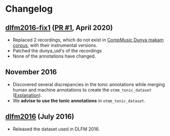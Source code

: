 # Changelog

## [dlfm2016-fix1](https://github.com/sertansenturk/otmm_makam_recognition_dataset/releases/tag/dlfm2016-fix1) ([PR #1](https://github.com/sertansenturk/otmm_makam_recognition_dataset/pull/1), April 2020)
 - Replaced 2 recordings, which do not exist in [CompMusic Dunya makam corpus](https://dunya.compmusic.upf.edu/makam/), with their instrumental versions.
 - Patched the dunya_uid's of the recordings
 - None of the annotations have changed.

## November 2016 
 - Discovered several discrepancies in the tonic annotations while merging human and machine annotations to create the `otmm_tonic_dataset` ([Explanation](https://github.com/MTG/otmm_tonic_dataset#erratum)).
 - We **advise to use the tonic annotations** in `otmm_tonic_dataset`.

## [dlfm2016](https://github.com/sertansenturk/otmm_makam_recognition_dataset/releases/tag/dlfm2016) (July 2016)
 - Released the dataset used in DLFM 2016.

